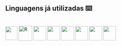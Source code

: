 
 ## Linguagens já utilizadas ⌨️

<div style="display: inline_block"><br>
  <img align="center" alt="" height="43" width="38" src="https://upload.wikimedia.org/wikipedia/commons/thumb/1/18/C_Programming_Language.svg/1853px-C_Programming_Language.svg.png">
  <img align="center" alt="R" height="47" width="42" src="https://uxwing.com/wp-content/themes/uxwing/download/brands-and-social-media/c-sharp-programming-language-icon.png">
  <img align="center" alt="" height="45" width="40" src="https://cdn.jsdelivr.net/npm/@programming-languages-logos/java@0.0.0/java_256x256.png">
  <img align="center" alt="" height="45" width="40" src="https://logospng.org/download/javascript/logo-javascript-icon-512.png">
  <img align="center" alt="" height="45" width="40" src="https://upload.wikimedia.org/wikipedia/commons/c/cf/Lua-Logo.svg">
  <img align="center" alt="" height="45" width="40" src="https://storage.googleapis.com/qvault-webapp-dynamic-assets/course_assets/zjjcJKZ.png">
  <img align="center" alt="" height="45" width="40" src="https://iconlogovector.com/uploads/images/2024/11/lg-6725c402dce3d-R-programming-language.webp">
  <img align="center" alt="" height="45" width="40" src="https://raw.githubusercontent.com/devicons/devicon/master/icons/icons/sqldeveloper/sqldeveloper-original.svg">
</div>
